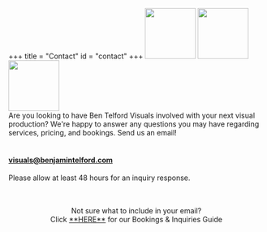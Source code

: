 +++
title = "Contact"
id = "contact"
+++
<img src="https://benjamintelford.com/img/contact1.jpg" alt="" style="width:100px;height:100px;">
<img src="https://benjamintelford.com/img/contact2.jpg" alt="" style="width:100px;height:100px;">
<img src="https://benjamintelford.com/img/contact3.jpg" alt="" style="width:100px;height:100px;">
<br>
Are you looking to have Ben Telford Visuals involved with your next visual production? We're happy to answer any questions you may have regarding services, pricing, and bookings. Send us an email!
<br>
<br>
####  visuals@benjamintelford.com
Please allow at least 48 hours for an inquiry response.
<br>
<br>
<br>
<p align="center">Not sure what to include in your email?
<br>
Click <a href="https://benjamintelford.com/img/Bookings-Inquiries-Guide.pdf">**HERE**</a> for our Bookings & Inquiries Guide</p>

